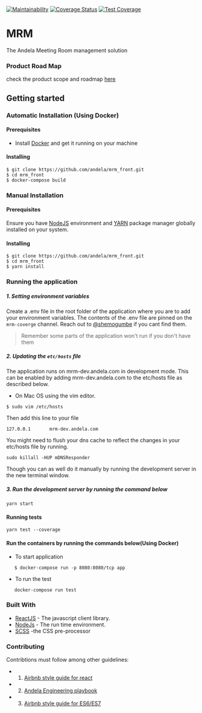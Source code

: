 [![Maintainability](https://api.codeclimate.com/v1/badges/96eb001b4748df1f3688/maintainability)](https://codeclimate.com/repos/5b06cdaec544c6027e008559/maintainability)
[![Coverage Status](https://coveralls.io/repos/github/andela/mrm_front/badge.svg?t=h371yr)](https://coveralls.io/github/andela/mrm_front) [![Test Coverage](https://api.codeclimate.com/v1/badges/96eb001b4748df1f3688/test_coverage)](https://codeclimate.com/repos/5b06cdaec544c6027e008559/test_coverage)

# MRM
The Andela Meeting Room management solution

### Product Road Map
check the product scope and roadmap [here](https://docs.google.com/spreadsheets/d/1Uc5q1sCm4n-71K5iyiu7t5_uRKgRCqNl1nh1BZp15s4/edit#gid=0)

## Getting started


### Automatic Installation (Using Docker)

#### Prerequisites
- Install [Docker](https://docs.docker.com/docker-for-mac/install/) and get it running on your machine

#### Installing
    $ git clone https://github.com/andela/mrm_front.git
    $ cd mrm_front
    $ docker-compose build


### Manual Installation

#### Prerequisites
Ensure you have [NodeJS](https://nodejs.org/en/) environment and [YARN](https://yarnpkg.com/en/) package manager globally installed on your system.

#### Installing
    $ git clone https://github.com/andela/mrm_front.git
    $ cd mrm_front
    $ yarn install

### Running the application
##### 1. Setting environment variables
Create a .env file in the root folder of the application where you are to add your environment variables.
The contents of the .env file are pinned on the `mrm-coverge` channel. Reach out to [@shemogumbe](https://github.com/shemogumbe) if you cant find them.
> Remember some parts of the application won't run if you don't have them

##### 2. Updating the ```etc/hosts``` file
The application runs on mrm-dev.andela.com in development mode. This can be enabled by adding mrm-dev.andela.com to the etc/hosts file as described below.
- On Mac OS using the vim editor.
```
$ sudo vim /etc/hosts
```

Then add this line to your file
```
127.0.0.1		mrm-dev.andela.com
```

You might need to flush your dns cache to reflect the changes in your etc/hosts file by running.
```
sudo killall -HUP mDNSResponder
```
Though you can as well do it manually by running the development server in the new terminal window.

##### 3. Run the development server by running the command below
```
yarn start
```


#### Running tests
`yarn test --coverage`



#### Run the containers by running the commands below(Using Docker)
- To start application
```
   $ docker-compose run -p 8080:8080/tcp app
```
- To run the test
```
   docker-compose run test
```

### Built With
* [ReactJS](https://reactjs.org/) - The javascript client library.
* [NodeJs](https://nodejs.org/en/) - The run time environment.
* [SCSS](http://sass-lang.com/documentation/file.SCSS_FOR_SASS_USERS.html) -the CSS pre-processor


### Contributing
Contribtions must follow among other guidelines:

* 1. [Airbnb style guide for react](https://github.com/airbnb/javascript/tree/master/react)
* 2. [Andela Engineering playbook](https://github.com/andela/engineering-playbook)
* 3. [Airbnb style guide for ES6/ES7](https://github.com/airbnb/javascript)
